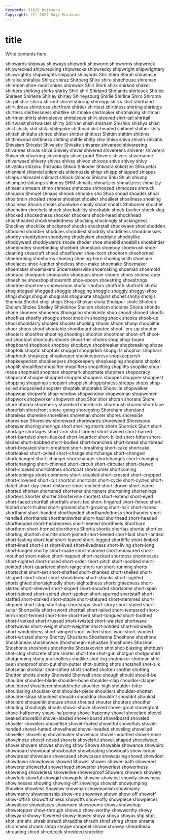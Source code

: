 ```yaml
---
Keywords: 31628 kojimura
Copyright: (C) 2024 Koji Murakami
---
```


# title

Write contents here.



 shipwards
shipway shipways shipwork shipworm shipworms shipwreck shipwrecked shipwrecking shipwrecks shipwrecky
shipwright shipwrightery shipwrightry shipwrights shipyard shipyards Shir Shira Shirah shirakashi
shiralee shirallee Shiraz shiraz Shirberg Shire shire shirehouse shireman shiremen
shire-moot shires shirewick Shiri Shirk shirk shirked shirker shirkers shirking
shirks shirky Shirl shirl Shirland Shirlands shirlcock Shirlee Shirleen Shirlene
Shirley shirley Shirleysburg Shirlie Shirline Shiro Shiroma shirpit shirr shirra
shirred shirrel shirring shirrings shirrs shirt shirtband shirt-dress shirtdress shirtfront
shirtier shirtiest shirtiness shirting shirtings shirtless shirtlessness shirtlike shirtmake shirtmaker
shirtmaking shirtman shirtmen shirts shirt-sleeve shirtsleeve shirt-sleeved shirt-tail shirttail shirtwaist
shirtwaister shirty Shirvan shish shisham Shishko shishya shisn shist shists
shit shita shitepoke shithead shit-headed shitheel shither shits shittah shittahs
shitted shitten shittier shittiest Shittim shittim shittims shittimwood shittiness shitting
shittle shitty shiv Shiva shiva shivah shivahs Shivaism Shivaist Shivaistic
Shivaite shivaree shivareed shivareeing shivarees shivas shive Shively shiver shivered
shivereens shiverer shiverers Shiverick shivering shiveringly shiverproof Shivers shivers shiversome
shiverweed shivery shives shivey shivoo shivoos shivs shivvy shivy shivzoku
shizoku Shizuoka Shkod Shkoder Shkodra shkotzim Shkupetar shlemiehl shlemiel shlemiels
shlemozzle shlep shlepp shlepped shlepps shleps shlimazel shlimazl shlock shlocks
Shlomo Shlu Shluh shlump shlumped shlumps shlumpy SHM shmaltz shmaltzier
shmaltziest shmaltzy shmear shmears shmo shmoes shmooze shmoozed shmoozes shmuck
shmucks Shmuel shnaps shnook shnooks sho Shoa shoad shoader shoal
shoalbrain shoaled shoaler shoalest shoalier shoaliest shoaliness shoaling shoalness Shoals
shoals shoalwise shoaly shoat shoats Shobonier shochet shochetim shochets shock
shockability shockable shock-bucker shock-dog shocked shockedness shocker shockers shock-head shockhead
shockheaded shockheadedness shocking shockingly shockingness Shockley shocklike shockproof shocks shockstall
shockwave shod shodden shoddied shoddier shoddies shoddiest shoddily shoddiness shoddinesses
shoddy shoddydom shoddying shoddyism shoddyite shoddylike shoddyward shoddywards shode shoder
shoe shoebill shoebills shoebinder shoebindery shoebinding shoebird shoeblack shoeboy shoebrush
shoe-cleaning shoecraft shoed shoeflower shoe-horn shoehorn shoehorned shoehorning shoehorns shoeing
shoeing-horn shoeingsmith shoelace shoelaces shoe-leather shoeless shoe-make shoemake Shoemaker shoemaker
shoemakers Shoemakersville shoemaking shoeman shoemold shoepac shoepack shoepacks shoepacs shoer
shoers shoes shoescraper shoeshine shoeshop shoesmith shoe-spoon shoestring shoestrings shoetree
shoetrees shoewoman shofar shofars shoffroth shofroth shoful shog shogaol shogged
shoggie shogging shoggle shoggly shoggy-shoo shogi shogs shogun shogunal shogunate
shoguns shohet shohji shohjis Shohola Shoifet shoji shojis Shojo Shokan
shola Sholapur shole Sholeen Sholem Sholes Sholley Sholokhov Sholom sholom
sholoms Shona shonde shone shoneen shoneens Shongaloo shonkinite shoo shood
shooed shoofa shooflies shoofly shoogle shooi shoo-in shooing shook shooks
shook-up shool shooldarry shooled shooler shooling shools shoon shoop shoopiltie
shoor shoos shoot shootable shootboard shootee shoot-'em-up shooter shooters shoother
shooting shootings shootist shootman shoot-off shoot-out shootout shootouts shoots shoot-the-chutes
shop shop-board shopboard shopbook shopboy shopboys shopbreaker shopbreaking shope shopfolk
shopful shopfuls shopgirl shopgirlish shopgirls shophar shophars shophroth shopkeep shopkeeper
shopkeeperess shopkeeperish shopkeeperism shopkeepers shopkeepery shopkeeping shopland shoplet shoplift shoplifted
shoplifter shoplifters shoplifting shoplifts shoplike shop-made shopmaid shopman shopmark shopmate
shopmen shopocracy shopocrat shoppe shopped shopper shoppers shoppes shoppier shoppiest
shopping shoppings shoppini shoppish shoppishness shoppy shops shop-soiled shopsoiled shopster
shoptalk shoptalks Shopville shopwalker shopwear shopwife shop-window shopwindow shopwoman shopwomen
shopwork shopworker shopworn shoq Shor shor shoran shorans Shore shore
Shorea shoreberry shorebird shorebirds shorebush shored shoreface shorefish shorefront shore-going
shoregoing Shoreham shoreland shoreless shoreline shorelines shoreman shorer shores shoreside
shoresman Shoreview shoreward shorewards shoreweed Shorewood shoreyer shoring shorings shorl
shorling shorls shorn Shornick Short short shortage shortages short-arm short-armed
short-awned short-barred short-barreled short-beaked short-bearded short-billed short-bitten short-bladed short-bobbed short-bodied
short-branched short-bread shortbread short-breasted short-breathed short-breathing short-cake shortcake shortcakes short-celled
short-change shortchange short-changed shortchanged short-changer shortchanger shortchanges short-changing shortchanging short-chinned
short-circuit short-circuiter short-clawed short-cloaked shortclothes shortcoat shortcomer shortcoming shortcomings short-commons
short-coupled short-crested short-cropped short-crowned short-cut shortcut shortcuts short-cycle short-cycled short-dated
short-day short-distance short-docked short-drawn short-eared shorted shorten shortened shortener shorteners
shortening shortenings shortens Shorter shorter Shorterville shortest short-extend short-eyed short-faced
shortfall shortfalls short-fed short-fingered short-finned short-footed short-fruited short-grained short-growing short-hair
short-haired shorthand short-handed shorthanded shorthandedness shorthander short-handled shorthands shorthandwriter short-haul
shorthead short-headed shortheaded short-headedness short-heeled shortheels Shorthorn shorthorn short-horned shorthorns
Shortia shortia shortias shortie shorties shorting shortish shortite short-jointed short-keeled
short-laid short-landed short-lasting short-leaf short-leaved short-legged shortliffe short-limbed short-lined short-list
short-lived short-livedness short-living short-long short-lunged shortly short-made short-manned short-measured short-mouthed
short-nailed short-napped short-necked shortness shortnesses short-nighted short-nosed short-order short-pitch short-podded
short-pointed short-quartered short-range short-run short-running shorts shortschat short-set short-shafted short-shanked
short-shelled short-shipped short-short short-shouldered short-shucks short-sighted shortsighted shortsightedly short-sightedness shortsightedness
short-skirted short-sleeved short-sloped short-snouted shortsome short-span short-spined short-spired short-spoken short-spurred
shortstaff short-staffed short-stalked short-staple short-statured short-stemmed short-stepped short-stop shortstop shortstops
short-story short-styled short-suiter Shortsville short-sword shorttail short-tailed short-tempered short-term short-termed
short-time short-toed short-tongued short-toothed short-trunked short-trussed short-twisted short-waisted shortwave shortwaves
short-weight short-weighter short-winded short-windedly short-windedness short-winged short-witted short-wool short-wooled short-wristed
shorty Shortzy Shoshana Shoshanna Shoshone shoshone Shoshonean shoshonean Shoshonean-nahuatlan Shoshones
Shoshoni Shoshonis shoshonis shoshonite Shostakovich shot shot-blasting shotbush shot-clog shotcrete
shote shotes shot-free shot-gun shotgun shotgunned shotgunning shotguns shotless shotlike
shot-log shotmaker shotman shot-peen shotproof shot-put shot-putter shot-putting shots shotshell
shot-silk shotsman shotstar shot-stified shott shotted shotten shotter shotting Shotton
shotts shotty Shotweld Shotwell shou shough should should-be shoulder shoulder-blade
shoulder-bone shoulder-clap shoulder-clapper shouldered shoulderer shoulderette shoulder-high shoulder-hitter shouldering shoulder-knot
shoulder-piece shoulders shoulder-shotten shoulder-strap shouldest shouldn shouldna shouldn't shouldnt shouldst
shoulerd shoupeltin shouse shout shouted shouter shouters shouther shouting shoutingly
shouts shoval shove shoved shove-groat shovegroat shove-halfpenny shove-ha'penny shove-hapenny shovel
shovelard shovel-beaked shovelbill shovel-bladed shovel-board shovelboard shoveled shoveler shovelers shovelfish
shovel-footed shovelful shovelfuls shovel-handed shovel-hatted shovelhead shovel-headed shoveling shovelled shoveller
shovelling shovelmaker shovelman shovel-mouthed shovel-nose shovelnose shovel-nosed shovels shovelsful shovel-shaped
shovelweed shover shovers shoves shoving show Showa showable showance showbird
showboard showboat showboater showboating showboats show-bread showbread showcase showcased showcases
showcasing showd showdom showdown showdowns showed Showell shower shower-bath showered
showerer showerful showerhead showerier showeriest showeriness showering showerless showerlike showerproof
Showers showers showery showfolk showful showgirl showgirls showier showiest showily
showiness showinesses showing showing-off showings showish showjumping Showker showless Showlow
showman showmanism showmanly showmanry showmanship show-me showmen shown show-off showoff
show-offish showoffishness showoffs show-offy showpiece showpieces showplace showplaces showroom showrooms
shows showshop showstopper show-through showup show-worthy showworthy showy showyard showy-flowered
showy-leaved shoya shoyu shoyus shp shpt shpt. shr shr. shrab
shradd shraddha shradh shraf shrag shram shrame shrammed shrank shrap
shrape shrapnel shrave shravey shreadhead shreading shred shredcock shredded shredder

